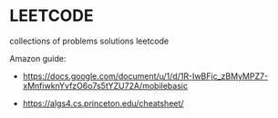 # LEETCODE 

collections of problems solutions leetcode 




Amazon guide: 
  
  - https://docs.google.com/document/u/1/d/1R-IwBFjc_zBMyMPZ7-xMnfiwknYvfzO6o7s5tYZU72A/mobilebasic

  - https://algs4.cs.princeton.edu/cheatsheet/


